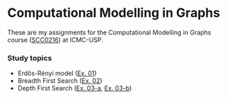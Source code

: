 # Computational Modelling in Graphs 

These are my assignments for the Computational Modelling in Graphs course ([SCC0216](https://uspdigital.usp.br/jupiterweb/obterDisciplina?nomdis=&sgldis=SCC0216)) at ICMC-USP.

### Study topics
- Erdős-Rényi model ([Ex. 01](/ex01/))
- Breadth First Search ([Ex. 02](/ex02/))
- Depth First Search ([Ex. 03-a](/ex03a/), [Ex. 03-b](/ex03b/))
